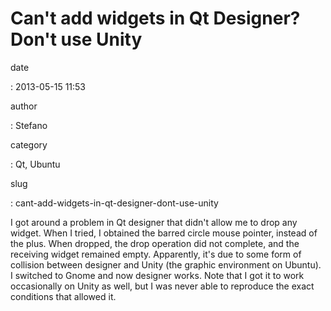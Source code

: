 Can\'t add widgets in Qt Designer? Don\'t use Unity
===================================================

date

:   2013-05-15 11:53

author

:   Stefano

category

:   Qt, Ubuntu

slug

:   cant-add-widgets-in-qt-designer-dont-use-unity

I got around a problem in Qt designer that didn\'t allow me to drop any
widget. When I tried, I obtained the barred circle mouse pointer,
instead of the plus. When dropped, the drop operation did not complete,
and the receiving widget remained empty. Apparently, it\'s due to some
form of collision between designer and Unity (the graphic environment on
Ubuntu). I switched to Gnome and now designer works. Note that I got it
to work occasionally on Unity as well, but I was never able to reproduce
the exact conditions that allowed it.
